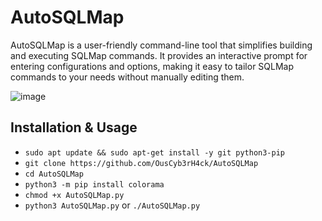 # AutoSQLMap
AutoSQLMap is a user-friendly command-line tool that simplifies building and executing SQLMap commands. It provides an interactive prompt for entering configurations and options, making it easy to tailor SQLMap commands to your needs without manually editing them.

![image](https://github.com/user-attachments/assets/be66153f-7fa1-4fd3-be2a-c3d61b67cd87)

## Installation & Usage
- `sudo apt update && sudo apt-get install -y git python3-pip`
- `git clone https://github.com/OusCyb3rH4ck/AutoSQLMap`
- `cd AutoSQLMap`
- `python3 -m pip install colorama`
- `chmod +x AutoSQLMap.py`
- `python3 AutoSQLMap.py` or `./AutoSQLMap.py`
